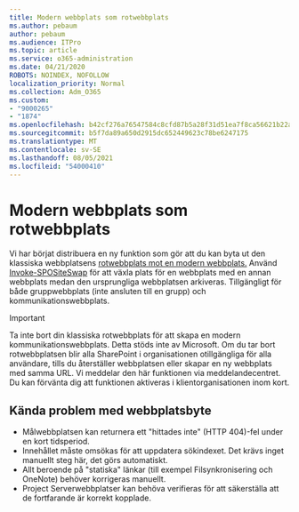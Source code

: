 ```yaml
---
title: Modern webbplats som rotwebbplats
ms.author: pebaum
author: pebaum
ms.audience: ITPro
ms.topic: article
ms.service: o365-administration
ms.date: 04/21/2020
ROBOTS: NOINDEX, NOFOLLOW
localization_priority: Normal
ms.collection: Adm_O365
ms.custom:
- "9000265"
- "1874"
ms.openlocfilehash: b42cf276a76547584c8cfd87b5a28f31d51ea7f8ca56621b22aeef01e4613ce6
ms.sourcegitcommit: b5f7da89a650d2915dc652449623c78be6247175
ms.translationtype: MT
ms.contentlocale: sv-SE
ms.lasthandoff: 08/05/2021
ms.locfileid: "54000410"
---
```

# <a name="modern-site-as-root-site"></a>Modern webbplats som rotwebbplats

Vi har börjat distribuera en ny funktion som gör att du kan byta ut den klassiska webbplatsens [rotwebbplats mot en modern webbplats.](https://docs.microsoft.com/sharepoint/modern-root-site) Använd [Invoke-SPOSiteSwap](https://docs.microsoft.com/powershell/module/sharepoint-online/invoke-spositeswap?view=sharepoint-ps) för att växla plats för en webbplats med en annan webbplats medan den ursprungliga webbplatsen arkiveras. Tillgängligt för både gruppwebbplats (inte ansluten till en grupp) och kommunikationswebbplats.

>[!Important]
> Ta inte bort din klassiska rotwebbplats för att skapa en modern kommunikationswebbplats. Detta stöds inte av Microsoft. Om du tar bort rotwebbplatsen blir alla SharePoint i organisationen otillgängliga för alla användare, tills du återställer webbplatsen eller skapar en ny webbplats med samma URL. Vi meddelar den här funktionen via meddelandecentret. Du kan förvänta dig att funktionen aktiveras i klientorganisationen inom kort.

## <a name="known-issues-with-swapping-sites"></a>Kända problem med webbplatsbyte
- Målwebbplatsen kan returnera ett "hittades inte" (HTTP 404)-fel under en kort tidsperiod.
- Innehållet måste omsökas för att uppdatera sökindexet. Det krävs inget manuellt steg här, det görs automatiskt.
- Allt beroende på "statiska" länkar (till exempel Filsynkronisering och OneNote) behöver korrigeras manuellt.
- Project Serverwebbplatser kan behöva verifieras för att säkerställa att de fortfarande är korrekt kopplade. 
